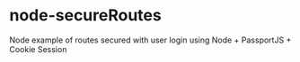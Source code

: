 # node-secureRoutes
Node example of routes secured with user login using Node + PassportJS + Cookie Session
